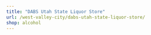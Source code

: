 ```yaml
---
title: "DABS Utah State Liquor Store"
url: /west-valley-city/dabs-utah-state-liquor-store/
shop: alcohol
---
```

